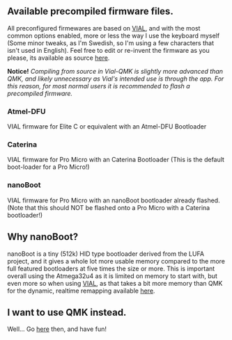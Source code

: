 ## Available precompiled firmware files.
All preconfigured firmewares are based on [VIAL](https://get.vial.today), and with the most common options enabled, more or less the way I use the keyboard myself (Some minor tweaks, as I'm Swedish, so I'm using a few characters that isn't used in English). Feel free to edit or re-invent the firmware as you please, its available as source [here](https://github.com/TweetyDaBird/vial-qmk).

**Notice!** *Compiling from source in Vial-QMK is slightly more advanced than QMK, and likely unnecessary as Vial's intended use is through the app. For this reason, for most normal users it is recommended to flash a precompiled firmware.*

### Atmel-DFU
VIAL firmware for Elite C or equivalent with an Atmel-DFU Bootloader

### Caterina
VIAL firmware for Pro Micro with an Caterina Bootloader (This is the default boot-loader for a Pro Micro!)

### nanoBoot
VIAL firmware for Pro Micro with an nanoBoot bootloader already flashed. (Note that this should NOT be flashed onto a Pro Micro with a Caterina bootloader!)

## Why nanoBoot?
nanoBoot is a tiny (512k) HID type bootloader derived from the LUFA project, and it gives a whole lot more usable memory compared to the more full featured bootloaders at five times the size or more. This is important overall using the Atmega32u4 as it is limited on memory to start with, but even more so when using [VIAL](https://get.vial.today), as that takes a bit more memory than QMK for the dynamic, realtime remapping available [here](https://vial.rocks).

## I want to use QMK instead.
Well... Go [here](https://github.com/TweetyDaBird/qmk_firmware) then, and have fun!
